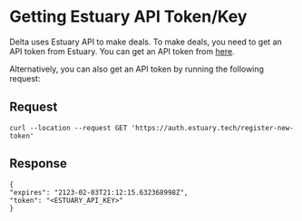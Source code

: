# Getting Estuary API Token/Key

Delta uses Estuary API to make deals. To make deals, you need to get an API token from Estuary. You can get an API token from [here](https://estuary.tech/).

Alternatively, you can also get an API token by running the following request:

## Request
```
curl --location --request GET 'https://auth.estuary.tech/register-new-token'
```

## Response
```
{
"expires": "2123-02-03T21:12:15.632368998Z",
"token": "<ESTUARY_API_KEY>"
}
```